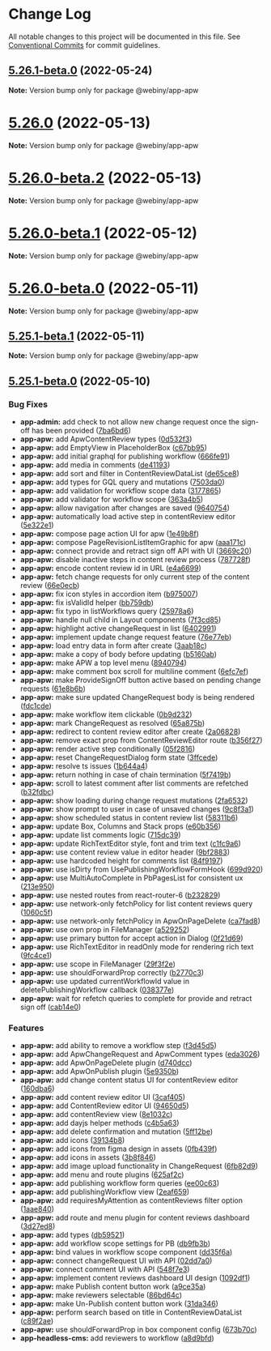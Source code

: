 # Change Log

All notable changes to this project will be documented in this file.
See [Conventional Commits](https://conventionalcommits.org) for commit guidelines.

## [5.26.1-beta.0](https://github.com/webiny/webiny-js/compare/v5.26.0...v5.26.1-beta.0) (2022-05-24)

**Note:** Version bump only for package @webiny/app-apw





# [5.26.0](https://github.com/webiny/webiny-js/compare/v5.26.0-beta.2...v5.26.0) (2022-05-13)

**Note:** Version bump only for package @webiny/app-apw





# [5.26.0-beta.2](https://github.com/webiny/webiny-js/compare/v5.26.0-beta.1...v5.26.0-beta.2) (2022-05-13)

**Note:** Version bump only for package @webiny/app-apw





# [5.26.0-beta.1](https://github.com/webiny/webiny-js/compare/v5.26.0-beta.0...v5.26.0-beta.1) (2022-05-12)

**Note:** Version bump only for package @webiny/app-apw





# [5.26.0-beta.0](https://github.com/webiny/webiny-js/compare/v5.25.1-beta.1...v5.26.0-beta.0) (2022-05-11)

**Note:** Version bump only for package @webiny/app-apw





## [5.25.1-beta.1](https://github.com/webiny/webiny-js/compare/v5.25.1-beta.0...v5.25.1-beta.1) (2022-05-11)

**Note:** Version bump only for package @webiny/app-apw





## [5.25.1-beta.0](https://github.com/webiny/webiny-js/compare/v5.25.0...v5.25.1-beta.0) (2022-05-10)


### Bug Fixes

* **app-admin:** add check to not allow new change request once the sign-off has been provided ([7ba6bd6](https://github.com/webiny/webiny-js/commit/7ba6bd6267832c9b662711103e3e442f7426247f))
* **app-apw:** add ApwContentReview types ([0d532f3](https://github.com/webiny/webiny-js/commit/0d532f30a8d628294777f03d03ee5908e9f26c9c))
* **app-apw:** add EmptyView in PlaceholderBox ([c67bb95](https://github.com/webiny/webiny-js/commit/c67bb95335c5fd4fc3bf0d2fed395a1120ff2287))
* **app-apw:** add initial graphql for publishing workflow ([666fe91](https://github.com/webiny/webiny-js/commit/666fe9194f32d897b55098f32d296db215e20e3e))
* **app-apw:** add media in comments ([de41193](https://github.com/webiny/webiny-js/commit/de411938ef9792cfa6a70fe5299364cbdb6571d7))
* **app-apw:** add sort and filter in ContentReviewDataList ([de65ce8](https://github.com/webiny/webiny-js/commit/de65ce8bb1e6e2ef9b291876608d7e5b32305b73))
* **app-apw:** add types for GQL query and mutations ([7503da0](https://github.com/webiny/webiny-js/commit/7503da0f1546b95d85cd3f916669b4672ba01f92))
* **app-apw:** add validation for workflow scope data ([3177865](https://github.com/webiny/webiny-js/commit/3177865fe6c335d07494af5f46c76ecbf71b32e6))
* **app-apw:** add validator for workflow scope ([363a4b5](https://github.com/webiny/webiny-js/commit/363a4b5fd32d9940ebe697f2c47c16009b63514f))
* **app-apw:** allow navigation after changes are saved ([9640754](https://github.com/webiny/webiny-js/commit/9640754d06f9b6c7f8feefad2d1133b2d74acaaf))
* **app-apw:** automatically load active step in contentReview editor ([5e322e1](https://github.com/webiny/webiny-js/commit/5e322e10bd9c3f8e1c19cec6587ad854999b5d39))
* **app-apw:** compose page action UI for apw ([1e49b8f](https://github.com/webiny/webiny-js/commit/1e49b8ff63c542ccf1d6615cd18bd16256418464))
* **app-apw:** compose PageRevisionListItemGraphic for apw ([aaa171c](https://github.com/webiny/webiny-js/commit/aaa171ccec81920cfe0a312f50e40fa35135319d))
* **app-apw:** connect provide and retract sign off API with UI ([3669c20](https://github.com/webiny/webiny-js/commit/3669c202315061ed532e094c84f42c64f1dd07cd))
* **app-apw:** disable inactive steps in content review process ([787728f](https://github.com/webiny/webiny-js/commit/787728fae0a57389d1df4f51d42cb7eab134cfa7))
* **app-apw:** encode content review id in URL ([e4a6699](https://github.com/webiny/webiny-js/commit/e4a669951815bae4eb1b4aa38f71a95a17f69414))
* **app-apw:** fetch change requests for only current step of the content review ([66e0ecb](https://github.com/webiny/webiny-js/commit/66e0ecbce49c4b0464db98c5c82e392351136af0))
* **app-apw:** fix icon styles in accordion item ([b975007](https://github.com/webiny/webiny-js/commit/b9750074c4974e8d72bab22cdd9a8e530c81f7ce))
* **app-apw:** fix isValidId helper ([bb759db](https://github.com/webiny/webiny-js/commit/bb759dbd078709c4d2c2f3d3e0bb3f86469928bf))
* **app-apw:** fix typo in listWorkflows query ([25978a6](https://github.com/webiny/webiny-js/commit/25978a6f26768c172f2ae71f520a529bf35cd275))
* **app-apw:** handle null child in Layout components ([7f3cd85](https://github.com/webiny/webiny-js/commit/7f3cd85e3328a2121e3c2793d5c8749b153c834b))
* **app-apw:** highlight active changeRequest in list ([6402991](https://github.com/webiny/webiny-js/commit/64029916168b33711dc54dc3b2012779dbfaf30b))
* **app-apw:** implement update change request feature ([76e77eb](https://github.com/webiny/webiny-js/commit/76e77eb2e66e7a80b32329e862a717dd30392291))
* **app-apw:** load entry data in form after create ([3aab18c](https://github.com/webiny/webiny-js/commit/3aab18c20b7d418f60cf53d1669521afd19ab5e4))
* **app-apw:** make a copy of body before updating ([b5160ab](https://github.com/webiny/webiny-js/commit/b5160ab46a415cb208ff44ac00caff779af417d2))
* **app-apw:** make APW a top level menu ([8940794](https://github.com/webiny/webiny-js/commit/8940794dfe8b8d0849524d2853c38ffa1ee12d14))
* **app-apw:** make comment box scroll for multiline comment ([6efc7ef](https://github.com/webiny/webiny-js/commit/6efc7efe65204c28aa08e5d15b9f63015ded17de))
* **app-apw:** make ProvideSignOff button active based on pending change requests ([61e8b6b](https://github.com/webiny/webiny-js/commit/61e8b6b3f4a5f7b44d57bc43f1096407f033494c))
* **app-apw:** make sure updated ChangeRequest body is being rendered ([fdc1cde](https://github.com/webiny/webiny-js/commit/fdc1cde639e10f8c53f02cc966a54cb724be0dde))
* **app-apw:** make workflow item clickable ([0b9d232](https://github.com/webiny/webiny-js/commit/0b9d2323105e7c1d4811edd6d6c425704450501a))
* **app-apw:** mark ChangeRequest as resolved ([65a875b](https://github.com/webiny/webiny-js/commit/65a875bcb8838a6c064ec21779ae8e5e2e2f5f6a))
* **app-apw:** redirect to content review editor after create ([2a06828](https://github.com/webiny/webiny-js/commit/2a06828e97c47a3dec4a59827b1d57c15b0289cc))
* **app-apw:** remove exact prop from ContentReviewEditor route ([b356f27](https://github.com/webiny/webiny-js/commit/b356f27c1ea967b0f642069e4517be9d4926ad60))
* **app-apw:** render active step conditionally ([05f2816](https://github.com/webiny/webiny-js/commit/05f2816364fc22578d4ea177d661fef92214df0b))
* **app-apw:** reset ChangeRequestDialog form state ([3ffcede](https://github.com/webiny/webiny-js/commit/3ffcede4f15951b3e7724ad88196632310bb02c2))
* **app-apw:** resolve ts issues ([1b644a4](https://github.com/webiny/webiny-js/commit/1b644a4918eb074f5d03085de2b0e985523adc47))
* **app-apw:** return nothing in case of chain termination ([5f7419b](https://github.com/webiny/webiny-js/commit/5f7419bf87b67215f8476418e607770de32ae317))
* **app-apw:** scroll to latest comment after list comments are refetched ([b32fdbc](https://github.com/webiny/webiny-js/commit/b32fdbcdcd933fa231dafa3e4b96bb3dc8359350))
* **app-apw:** show loading during change request mutations ([2fa6532](https://github.com/webiny/webiny-js/commit/2fa6532ab2c1b740a26f2a2c4024ab11174d2918))
* **app-apw:** show prompt to user in case of unsaved changes ([9c8f3a1](https://github.com/webiny/webiny-js/commit/9c8f3a1288bc11333177ac9343c98115bd6d3573))
* **app-apw:** show scheduled status in content review list ([58311b6](https://github.com/webiny/webiny-js/commit/58311b674efaa0ca2c5bfd0808c245f54ab654ba))
* **app-apw:** update Box, Columns and Stack props ([e60b356](https://github.com/webiny/webiny-js/commit/e60b3566053ff3bc8dc9a138ae6e2541d0d83409))
* **app-apw:** update list comments logic ([715dc39](https://github.com/webiny/webiny-js/commit/715dc3960c2751dfb6b56a11200a250cbd354602))
* **app-apw:** update RichTextEditor style, font and trim text ([c1fc9a6](https://github.com/webiny/webiny-js/commit/c1fc9a656f7a07e7c0d091e01b662c7828969690))
* **app-apw:** use content review value in editor header ([9bf2883](https://github.com/webiny/webiny-js/commit/9bf28835d530c20170ac79d58a12b385609e9bc4))
* **app-apw:** use hardcoded height for comments list ([84f9197](https://github.com/webiny/webiny-js/commit/84f9197ab464bf03c0c8b82e0a31057b5b886952))
* **app-apw:** use isDirty from UsePublishingWorkflowFormHook ([699d920](https://github.com/webiny/webiny-js/commit/699d92069ad0dc32c73496c181cc042ed11380e9))
* **app-apw:** use MultiAutoComplete in PbPagesList for consistent ux ([213e950](https://github.com/webiny/webiny-js/commit/213e95063468f3781d7cb18aef8111e5f181018e))
* **app-apw:** use nested routes from react-router-6 ([b232829](https://github.com/webiny/webiny-js/commit/b2328293d14b13122e3ec6f13c2a103ea312b9a4))
* **app-apw:** use network-only fetchPolicy for list content reviews query ([1060c5f](https://github.com/webiny/webiny-js/commit/1060c5f872e951eb7c4dc9524f3213e12dc831e2))
* **app-apw:** use network-only fetchPolicy in ApwOnPageDelete ([ca7fad8](https://github.com/webiny/webiny-js/commit/ca7fad88af1bc555f163ad816caa607035d52f63))
* **app-apw:** use own prop in FileManager ([a529252](https://github.com/webiny/webiny-js/commit/a529252ce137b2b8473b902177f5cde47300ec0c))
* **app-apw:** use primary button for accept action in Dialog ([0f21d69](https://github.com/webiny/webiny-js/commit/0f21d69151ba0315916247175400a923c248a5dc))
* **app-apw:** use RichTextEditor in readOnly mode for rendering rich text ([9fc4ce1](https://github.com/webiny/webiny-js/commit/9fc4ce1eaa3bffc0ad211f8404242d89792e9e6b))
* **app-apw:** use scope in FileManager ([29f3f2e](https://github.com/webiny/webiny-js/commit/29f3f2e0ba6aec0406a6c8b71003d472a7aa37b3))
* **app-apw:** use shouldForwardProp correctly ([b2770c3](https://github.com/webiny/webiny-js/commit/b2770c3c058297dded8531a4d25f577c23432a15))
* **app-apw:** use updated currentWorkflowId value in deletePublishingWorkflow callback ([038377e](https://github.com/webiny/webiny-js/commit/038377e30dc20d68de850d08dbb62fc3dec29496))
* **app-apw:** wait for refetch queries to complete for provide and retract sign off ([cab14e0](https://github.com/webiny/webiny-js/commit/cab14e0b72e0f67311d0e321743c924d5ed4969e))


### Features

* **app-apw:** add ability to remove a workflow step ([f3d45d5](https://github.com/webiny/webiny-js/commit/f3d45d5debe980903b5ff6016843d09b8ba73314))
* **app-apw:** add ApwChangeRequest and ApwComment types ([eda3026](https://github.com/webiny/webiny-js/commit/eda3026765852c853d7887d5b9a0ca050c64fa15))
* **app-apw:** add ApwOnPageDelete plugin ([d740dcc](https://github.com/webiny/webiny-js/commit/d740dccfc773cffd0452df997b4441aa2c1276b8))
* **app-apw:** add ApwOnPublish plugin ([5e9350b](https://github.com/webiny/webiny-js/commit/5e9350b4bb5b3aea571754442dd31c6606b2d56d))
* **app-apw:** add change content status UI for contentReview editor ([160dba6](https://github.com/webiny/webiny-js/commit/160dba6144ef830dfa98a391c0417dccddee17a9))
* **app-apw:** add content review editor UI ([3caf405](https://github.com/webiny/webiny-js/commit/3caf4054b5d0247c336ad5201fb803d6dfe1b967))
* **app-apw:** add ContentReview editor UI ([94650d5](https://github.com/webiny/webiny-js/commit/94650d534a5475e3aaf6a5ad7231bed1cf96eb13))
* **app-apw:** add contentReview view ([8e1032c](https://github.com/webiny/webiny-js/commit/8e1032ce5b0880b725b7ad59423c3732d61864c0))
* **app-apw:** add dayjs helper methods ([c4b5a63](https://github.com/webiny/webiny-js/commit/c4b5a634f16a005b1ee178fbb51e0b77a7a3a151))
* **app-apw:** add delete confirmation and mutation ([5ff12be](https://github.com/webiny/webiny-js/commit/5ff12be0cec24e454b4fb7e3252220580a870f51))
* **app-apw:** add icons ([39134b8](https://github.com/webiny/webiny-js/commit/39134b898ef61027448b7f06bbfec25cf71d2007))
* **app-apw:** add icons from figma design in assets ([0fb439f](https://github.com/webiny/webiny-js/commit/0fb439fea63754385d1ca3b63903d84162ce846e))
* **app-apw:** add icons in assets ([3b8f846](https://github.com/webiny/webiny-js/commit/3b8f846e7134f9550e2d5928b6705828e14f900a))
* **app-apw:** add image upload functionality in ChangeRequest ([6fb82d9](https://github.com/webiny/webiny-js/commit/6fb82d986b4f8c4426ee2b7cd2b9b53ff4f09ff6))
* **app-apw:** add menu and route plugins ([625af2c](https://github.com/webiny/webiny-js/commit/625af2cad8f728cfbb498b8697ab057a14840bf5))
* **app-apw:** add publishing workflow form queries ([ee00c63](https://github.com/webiny/webiny-js/commit/ee00c6349b633caff48810456f3c65dde078e1cb))
* **app-apw:** add publishingWorkflow view ([2eaf659](https://github.com/webiny/webiny-js/commit/2eaf6593e766293076243b23fc4b01e395f441be))
* **app-apw:** add requiresMyAttention as contentReviews filter option ([1aae840](https://github.com/webiny/webiny-js/commit/1aae84030344df552ee3480c87577436adddd135))
* **app-apw:** add route and menu plugin for content reviews dashboard ([3d27ed8](https://github.com/webiny/webiny-js/commit/3d27ed8e25509243f0f77add7d261c4c8885eae4))
* **app-apw:** add types ([db59521](https://github.com/webiny/webiny-js/commit/db59521cdfe943a187a803494053a7c752e7bdd5))
* **app-apw:** add workflow scope settings for PB ([db9fb3b](https://github.com/webiny/webiny-js/commit/db9fb3b9067b8d5bc7aecab0bf59e59dd3d8a976))
* **app-apw:** bind values in workflow scope component ([dd35f6a](https://github.com/webiny/webiny-js/commit/dd35f6aec72eaef843e0114d00477703fe37a16c))
* **app-apw:** connect changeRequest UI with API ([02dd7a0](https://github.com/webiny/webiny-js/commit/02dd7a084e416eb8452fcad414eb6a3cb20491a9))
* **app-apw:** connect comment UI with API ([548f7e3](https://github.com/webiny/webiny-js/commit/548f7e3cd5acbf9137753ccbf4a2b1fe6d2004c8))
* **app-apw:** implement content reviews dashboard UI design ([1092df1](https://github.com/webiny/webiny-js/commit/1092df1434ffdb84ef522ab7fcf1c3c01bf3ffde))
* **app-apw:** make Publish content button work ([a9ce35a](https://github.com/webiny/webiny-js/commit/a9ce35a9e2c7eccc670a7d095a4f79353ed433e3))
* **app-apw:** make reviewers selectable ([86bd64c](https://github.com/webiny/webiny-js/commit/86bd64c05daa16292e08753cc60f21aa568721ff))
* **app-apw:** make Un-Publish content button work ([31da346](https://github.com/webiny/webiny-js/commit/31da3467ff392b73497efd7d2bce525d3778ffe2))
* **app-apw:** perform search based on title in ContentReviewDataList ([c89f2ae](https://github.com/webiny/webiny-js/commit/c89f2aee34f74f6907915435031760914924ba49))
* **app-apw:** use shouldForwardProp in box component config ([673b70c](https://github.com/webiny/webiny-js/commit/673b70c8e0e25d29010359e85fefa845737587ad))
* **app-headless-cms:** add reviewers to workflow ([a8d9bfd](https://github.com/webiny/webiny-js/commit/a8d9bfd8f12272c13e3c164af097967e90d2c2f6))
